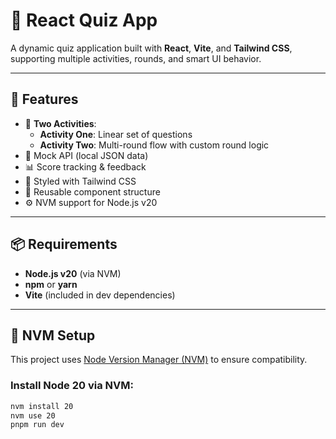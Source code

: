 # 🧠 React Quiz App

A dynamic quiz application built with **React**, **Vite**, and **Tailwind CSS**, supporting multiple activities, rounds, and smart UI behavior.

---

## 🚀 Features

- 🎯 **Two Activities**:  
  - **Activity One**: Linear set of questions  
  - **Activity Two**: Multi-round flow with custom round logic
- 💾 Mock API (local JSON data)
- 📊 Score tracking & feedback
- 🎨 Styled with Tailwind CSS
- 🔄 Reusable component structure
- ⚙️ NVM support for Node.js v20

---

## 📦 Requirements

- **Node.js v20** (via NVM)
- **npm** or **yarn**
- **Vite** (included in dev dependencies)

---

## 📗 NVM Setup

This project uses [Node Version Manager (NVM)](https://github.com/nvm-sh/nvm) to ensure compatibility.

### Install Node 20 via NVM:

```bash
nvm install 20
nvm use 20
pnpm run dev